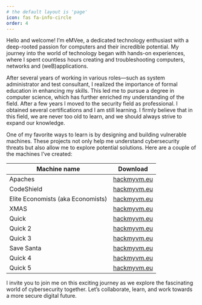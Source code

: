 ```yaml
---
# the default layout is 'page'
icon: fas fa-info-circle
order: 4
---
```


Hello and welcome! I’m eMVee, a dedicated technology enthusiast with a deep-rooted passion for computers and their incredible potential. My journey into the world of technology began with hands-on experiences, where I spent countless hours creating and troubleshooting computers, networks and (weB)applications.

After several years of working in various roles—such as system administrator and test consultant, I realized the importance of formal education in enhancing my skills. This led me to pursue a degree in computer science, which has further enriched my understanding of the field. After a few years I moved to the security field as professional. I obtained several certifications and I am still learning. I firmly believe that in this field, we are never too old to learn, and we should always strive to expand our knowledge.

One of my favorite ways to learn is by designing and building vulnerable machines. These projects not only help me understand cybersecurity threats but also allow me to explore potential solutions. Here are a couple of the machines I’ve created:

| Machine name | Download |
|--------|-----------|
| Apaches | [hackmyvm.eu](https://downloads.hackmyvm.eu/apaches.zip) |
| CodeShield | [hackmyvm.eu](https://downloads.hackmyvm.eu/codeshield.zip) |
| Elite Economists (aka Economists) | [hackmyvm.eu](https://downloads.hackmyvm.eu/economists.zip) |
| XMAS | [hackmyvm.eu](https://downloads.hackmyvm.eu/xmas.zip) |
| Quick | [hackmyvm.eu](https://downloads.hackmyvm.eu/quick.zip) |
| Quick 2 |[hackmyvm.eu](https://downloads.hackmyvm.eu/quick2.zip) |
| Quick 3 |[hackmyvm.eu](https://downloads.hackmyvm.eu/quick3.zip) |
| Save Santa | [hackmyvm.eu](https://downloads.hackmyvm.eu/savesanta.zip) |
| Quick 4 | [hackmyvm.eu](https://downloads.hackmyvm.eu/quick4.zip) |
| Quick 5 | [hackmyvm.eu](https://downloads.hackmyvm.eu/quick5.zip) |

I invite you to join me on this exciting journey as we explore the fascinating world of cybersecurity together. Let’s collaborate, learn, and work towards a more secure digital future.
